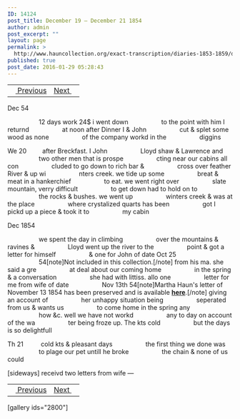 ```yaml
---
ID: 14124
post_title: December 19 – December 21 1854
author: admin
post_excerpt: ""
layout: page
permalink: >
  http://www.hauncollection.org/exact-transcription/diaries-1853-1859/december-19-december-21-1854/
published: true
post_date: 2016-01-29 05:28:43
---
```

<table style="width: 100%;" align="center">
<tbody>
<tr>
<td><a href="http://www.hauncollection.org/version-2/diaries-1853-1859/december-16-december-19-1854/"><img src="https://lh3.googleusercontent.com/-EFJpxxNiPNw/VqgtWBCZrMI/AAAAAAAAAFU/WfY4lPFWWkg/s800-Ic42/Soeb-Plain-Arrows-8-10px.png" alt="" width="10" height="10" /> Previous</a></td>
<td style="text-align: right;"><a href="http://www.hauncollection.org/version-2/diaries-1853-1859/december-21-december-25-1854/">Next <img src="https://lh3.googleusercontent.com/-67k0cYlpXHw/VqgtWKz1MXI/AAAAAAAAAFU/k9PW_Piyurk/s800-Ic42/Soeb-Plain-Arrows-5-10px.png" alt="" width="10" height="10" /></a></td>
</tr>
</tbody>
</table>
Dec 54

<span style="margin-left: 70px;">12 days work 24$ i went down
<span style="margin-left: 70px;">to the point with him I returnd
<span style="margin-left: 70px;">at noon after Dinner I &amp; John
<span style="margin-left: 70px;">cut &amp; splet some wood as none
<span style="margin-left: 70px;">of the company workd in the
<span style="margin-left: 70px;">diggins</span></span></span></span></span></span>

We 20         after Breckfast. I John
<span style="margin-left: 70px;">Lloyd shaw &amp; Lawrence and
<span style="margin-left: 70px;">two other men that is prospe
<span style="margin-left: 70px;">cting near our cabins all con
<span style="margin-left: 70px;">cluded to go down to rich bar &amp;
<span style="margin-left: 70px;">cross over feather River &amp; up wi
<span style="margin-left: 70px;">nters creek. we tide up some
<span style="margin-left: 70px;">breat &amp; meat in a hankerchief
<span style="margin-left: 70px;">to eat. we went right over
<span style="margin-left: 70px;">slate mountain, verry difficult
<span style="margin-left: 70px;">to get down had to hold on to
<span style="margin-left: 70px;">the rocks &amp; bushes. we went up
<span style="margin-left: 70px;">winters creek &amp; was at the place
<span style="margin-left: 70px;">where crystalized quarts has been
<span style="margin-left: 70px;">got I pickd up a piece &amp; took it to
<span style="margin-left: 70px;">my cabin</span></span></span></span></span></span></span></span></span></span></span></span></span></span></span>

Dec 1854

<span style="margin-left: 70px;">we spent the day in climbing
<span style="margin-left: 70px;">over the mountains &amp; ravines &amp;
<span style="margin-left: 70px;">Lloyd went up the river to the
<span style="margin-left: 70px;">point &amp; got a letter for himself
<span style="margin-left: 70px;">&amp; one for John of date Oct 25
<span style="margin-left: 70px;">54[note]Not included in this collection.[/note] from his ma. she said a gre
<span style="margin-left: 70px;">at deal about our coming home
<span style="margin-left: 70px;">in the spring &amp; a conversation
<span style="margin-left: 70px;">she had with littiss. allo one
<span style="margin-left: 70px;">letter for me from wife of date
<span style="margin-left: 70px;">Nov 13th 54[note]Martha Haun's letter of November 13 1854 has been preserved and is available <strong><a href="http://www.hauncollection.org/version-2/version-ii-series-ii/november-13-1854/">here</a></strong>.[/note] giving an account of
<span style="margin-left: 70px;">her unhappy situation being
<span style="margin-left: 70px;">seperated from us &amp; wants us
<span style="margin-left: 70px;">to come home in the spring any
<span style="margin-left: 70px;">how &amp;c. well we have not workd
<span style="margin-left: 70px;">any to day on account of the wa
<span style="margin-left: 70px;">ter being froze up. The kts cold
<span style="margin-left: 70px;">but the days is so delightfull</span></span></span></span></span></span></span></span></span></span></span></span></span></span></span></span></span></span>

Th 21          cold kts &amp; pleasant days
<span style="margin-left: 70px;">the first thing we done was
<span style="margin-left: 70px;">to plage our pet untill he broke
<span style="margin-left: 70px;">the chain &amp; none of us could</span></span></span>

[sideways]
receivd two letters from wife —
<table style="width: 100%;" align="center">
<tbody>
<tr>
<td><a href="http://www.hauncollection.org/version-2/diaries-1853-1859/december-16-december-19-1854/"><img src="https://lh3.googleusercontent.com/-EFJpxxNiPNw/VqgtWBCZrMI/AAAAAAAAAFU/WfY4lPFWWkg/s800-Ic42/Soeb-Plain-Arrows-8-10px.png" alt="" width="10" height="10" /> Previous</a></td>
<td style="text-align: right;"><a href="http://www.hauncollection.org/version-2/diaries-1853-1859/december-21-december-25-1854/">Next <img src="https://lh3.googleusercontent.com/-67k0cYlpXHw/VqgtWKz1MXI/AAAAAAAAAFU/k9PW_Piyurk/s800-Ic42/Soeb-Plain-Arrows-5-10px.png" alt="" width="10" height="10" /></a></td>
</tr>
</tbody>
</table>
[gallery ids="2800"]

&nbsp;